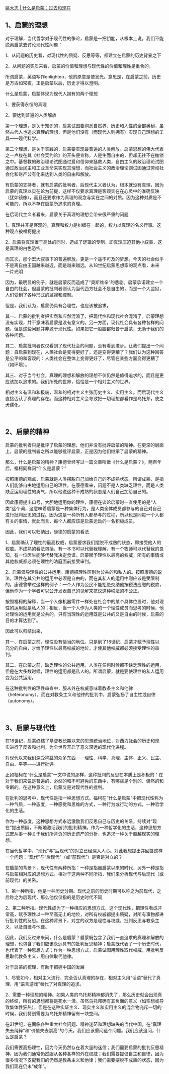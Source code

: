 <p></p><a href="http://link.zhihu.com/?target=https%3A//www.sohu.com/a/221709468_488818" data-draft-node="block" data-draft-type="link-card" data-image="https://pic2.zhimg.com/v2-2357c6a9d70488d0f6d644143ab92449_180x120.jpg" data-image-width="640" data-image-height="427" class=" wrap external" target="_blank" rel="nofollow noreferrer">姚大志 | 什么是启蒙：过去和现在</a><h2>1、启蒙的理想</h2><p>对于理解，当代哲学对于现代性的争论，启蒙是一把钥匙，从根本上说，我们不能脱离启蒙去讨论现代性问题：</p><p>1、从问题的历史看，对现代性的质疑、反思等等，都建立在启蒙的历史背景之下</p><p>2、从问题的实质来看，启蒙的价值和理想与现代性的价值和理性是重合的。</p><p>所谓启蒙，英语写作enlighten，他的原意是使发光。意思是，在启蒙之前，历史是万古如常夜，正是启蒙以后，历史才得以澄明。</p><p>什么是启蒙，启蒙体现为现代人抱有的两个理想</p><p>1、要获得永恒的真理</p><p>2、要达到普遍的人类解放</p><p>第一个理想，是关于知识的，启蒙试图要洞悉自然界、历史和人性的全部奥秘，虽然古代人也追求真理的理想，但是他们没有（而现代人则拥有）实现自己理想的工具——现代科学。</p><p>第二个理想，是关于实践的，启蒙要实现最普遍的人类解放。启蒙思想的伟大代表之一卢梭在其《社会契约论》的开头便宣称，人是生而自由的，但却无往不在枷锁之中。基督教的政治理论试图通过爱和信仰来拯救人类，自由主义的政治理论试图通过政治民主和工业革命来实现其理想，而社会主义的政治理论则试图通过劳动社会化和财产公有化来达到人类的自由和解放。</p><p>有启蒙的支持者，就有启蒙的批判者，后现代主义者认为，根本就没有真理，因为启蒙的真理以实在论为前提，这样不仅要求真理是客观实在在心灵中的准确反映（犹如镜像），而且还要求作为真理的观念与实在之间的对质。因为这种对质是不可能的，所以不存在启蒙所追求的真理。</p><p>在后现代主义者看来，启蒙关于真理的理想会带来很严重的问题</p><p>1、真理并非是客观的，真理和权力是纠缠在一起的，权力以真理的名义行事。这种观点被福柯提出</p><p>2、启蒙将真理置于高处的同时，造成了逻辑的专制，即真理压迫其他小叙事，这是真理的白色恐怖。</p><p>而其次，那个宏大叙事下的普遍解放，更是一个遥不可及的梦想。今天的社会似乎不是离自由王国越来越近，而是越来越远。从18世纪启蒙思想家的观点看，未来一片光明</p><p>因为，最明显的例子，就是启蒙反而造成了“奥斯维辛”的悲剧。启蒙承诺建立一个自由的社会，但启蒙的批判者则认为当代西方社会不是自由的，而是一个大监狱，人们受到了各种形式的监视和控制。</p><p>但是，我们认为，启蒙仍具有合理性，也应该被追求，</p><p>其一、启蒙的批判者把实然和应然混淆了，把现代性和现代社会混淆了。启蒙理想没有实现，并不意味着启蒙是没有意义的。另一方面，现代社会具有各种各样的问题，但是这些问题并非源于现代性。如果把它一股脑都归咎于启蒙，无助于我们的各种问题。</p><p>其二、启蒙批判者仅仅看到了现代社会的问题，没有看到进步。让我们提出一个问题：自启蒙到现在，人类社会是变得更好了，还是变得更糟了？我们认为这种回答是公平的和客观的：人类社会在整体上变得更好了，尽管在某些方面变得更糟了（如环境）。</p><p>其三、对于当今社会，真理的理想和解放的理想不仅仍然是值得追求的，而且是更应该加以追求的。我们所处的世界，恰恰是一个相对主义的世界。</p><p>相对主义有温和和极端，温和的相对主义主张历史主义、实用主义。而后现代主义直接否认了真理的存在。而这种相对主义会导致把一切理想都看作是乌托邦，使之犬儒化。</p><p><br></p><h2>2、启蒙的精神</h2><p>启蒙的批判者只是批评了启蒙的理想，他们并没有批评启蒙的精神。在更深的层面上，启蒙的批判者之所以能够批评启蒙，正是因为他们继承了启蒙的精神。</p><p>那么，什么是启蒙的精神？康德曾经写过一篇文章叫做《什么是启蒙？》，两百年后，福柯同样问“什么是启蒙？”</p><p>按照康德的观点，启蒙就是人类摆脱自己加给自己的不成熟状态。所谓成熟，是指人们能够自由地运用自己的理性。在康德看来，问题不是人类缺乏理性，而是人类缺乏运用理性的勇气，所以他说这种不成熟的状态是人们自己加给自己的。</p><p>因此康德提出口号，大胆地运用你的理性，康德在谈论启蒙时一直使用的是“人类”这个词，这意味着启蒙是一种集体行为，是人类全体成员都参与的自己对自己进行批判反思的过程。因为这是一种所有人都参与的过程，所以也是同每一个人都有关的事情，就此而言，每个人都应该是启蒙运动的一名积极成员。</p><p>因此，我们可以归纳出，康德的启蒙的看法</p><p>1、启蒙确认了理性的最高权威，启蒙要求我们摆脱不成熟的状态，即接受他人的权威。不成熟的看法包括，有一本书可以代替我理解，有一个牧师可以代替我的良知，有一位医生能够代替我决定食谱。启蒙赋予理性以最高的权威，所有的事情或其他权威都必须在理性的法庭面前接受审判。</p><p>2、启蒙倡导理性的公共运用。康德把理性区别为公共的和私人的。按照康德的说法，理性在其公共的运用中必须是自由的，而在其私人的运用中则应该是受限制的。康德曾举过这样的例子：一个人作为公民不能拒绝交纳他按税法应缴的税款，但他作为一个学者可以公开发表自己的见解来抗议这种税法的不公正。</p><p>按照福柯的解释，当一个人像机器零件一样处在社会中的某个具体位置时，他对理性的运用就是私人的；相反，当一个人作为人类的一个理性成员而思考的时候，他对理性的运用就是公共的。只有当理性的运用既是公共的又是自由的时候，启蒙的目的才算达到了。</p><p>因此可以归结出来，</p><p>其一、在启蒙之前，理性没有恰当的地位。只是到了18世纪，启蒙才赋予理性以充分的自由，才给予理性以最高权威的地位，才使其他权威都必须接受理性的审判。</p><p>其二、在启蒙之前，缺乏理性的公共运用。人类在任何时候都不缺乏理性的运用，但是在大多数时候，理性的运用都是私人的。所谓启蒙，就是要使理性的私人运用变为公共运用。</p><p>在这种批判性的理性审查中，服从外在权威意味着教条主义和他律（heteronomy），而在对教条主义和他律的批判中，启蒙弘扬了自主性或自律（autonomy）。</p><p><br></p><h2>3、启蒙与现代性</h2><p>在18世纪，启蒙终结了基督教长期以来的思想统治地位，对西方社会的历史和现实进行了反省和批判，为全世界开启了意义深远的现代化进程。</p><p>对现代以来我们深受裨益的众多东西——理性、科学、真理、主体、正义、民主、自由、平等——进行批评。</p><p>正如福柯在“什么是启蒙”一文中说的那样，这种批判的反思在本质上是积极的：在对于我们来说是普遍的、必然的和不可避免的东西中，有哪些是个别的、偶然的和专断的。在这种意义上，启蒙又是对现代性的批判。</p><p>在批判的思考中，现代性是指一种思想方式。福柯在“什么是启蒙”中把现代性称为一种气质，一种态度，一种感觉和思维的方式，一种行为或行动的方式，一种哲学化的生活。</p><p>作为一种态度，这种思想方式永远激励我们反思自己与历史的关系，持续对“现在”提出质疑，不断地激活我们的批判精神。作为一种哲学化的生活，这种思想方式既从事一种关于我们所背负的历史遗产的分析，也追求一种关于超越现实的理想。</p><p>在当代哲学中，“现代”与“后现代”的对立已经深入人心。对此我想提出并回答这样一个问题：“现代”与“后现代”（或“前现代”）是否是对立的？</p><p>在启蒙的背景下，现代性有两种所指：一种是指自启蒙以来的时代，另外一种是指与启蒙相对应的思想方式。相对于这两种不同所指，我们来分析现代与后现代（或前现代）的关系。</p><p>1、第一种所指，他是一种历史分期。现代之前的历史时期可以称之为前现代，之后称之为后现代，那么他仅仅指的是历史时代不同</p><p>2、第二种所指。现代性成为了一种相应的思想方式，这个现代性，把理性看成非常高，赋予理性以一种至高无上的地位，对所有权威都提出质疑，对所有事物都进行批判性的反思。在这种背景下，对立的双方是理性与权威，批判反思与教条主义，以及自律与他律。</p><p>因此，我们反过来来问，什么是启蒙？启蒙既包含了我们一直追求的真理和解放的理想，也包含了我们应该永远具有的批判反思精神；启蒙既代表了一个历史时代，也代表了一种思想方式；作为一种思想方式，启蒙试图用理性取代权威，用批判反思取代教条主义，用自律取代他律。</p><p>对于启蒙的梳理，有助于把握中国的发展</p><p>1、尽管如今，相对主义流行，完全否认真理的存在，相对主义用“话语”替代了真理，用“语言游戏”替代了对真理的追求。</p><p>2、需要一种理想的精神。如果人类的乌托邦精神都消失了，那么历史就会出现真的终结，所有的思想都将是死水一潭。虽然乌托邦确有其负面的意义（如空想或导致集体性狂热），但是在这种实证主义、现实主义和实用主义的混合物充斥一切的时候，我们特别需要为乌托邦精神留有一块空间。</p><p>在21世纪，在面临各种重大社会问题、精神迷茫和理想缺失的当代中国，在“真理失去纯粹”和“价值失去崇高”的今天，我们应该重问这个问题。我们应该追问，什么是启蒙？</p><p>我们需要高扬理性，因为今天仍然存在着大量的迷信；我们需要启蒙的批判反思精神，因为我们通常仍然服从各种各样的外在权威；我们需要提倡自主和自律，因为很多情况下支配我们的仍然是教条主义和他律；我们需要摆脱不成熟的状态，因为我们现在仍未“成年”。</p><p></p>